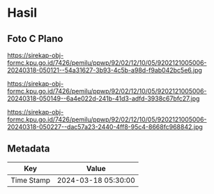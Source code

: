 # Hasil

## Foto C Plano

https://sirekap-obj-formc.kpu.go.id/7426/pemilu/ppwp/92/02/12/10/05/9202121005006-20240318-050121--54a31627-3b93-4c5b-a98d-f9ab042bc5e6.jpg

https://sirekap-obj-formc.kpu.go.id/7426/pemilu/ppwp/92/02/12/10/05/9202121005006-20240318-050149--6a4e022d-241b-41d3-adfd-3938c67bfc27.jpg

https://sirekap-obj-formc.kpu.go.id/7426/pemilu/ppwp/92/02/12/10/05/9202121005006-20240318-050227--dac57a23-2440-4ff8-95c4-8668fc968842.jpg


## Metadata

| Key        | Value               |
| ---------- | ------------------- |
| Time Stamp | 2024-03-18 05:30:00 |



